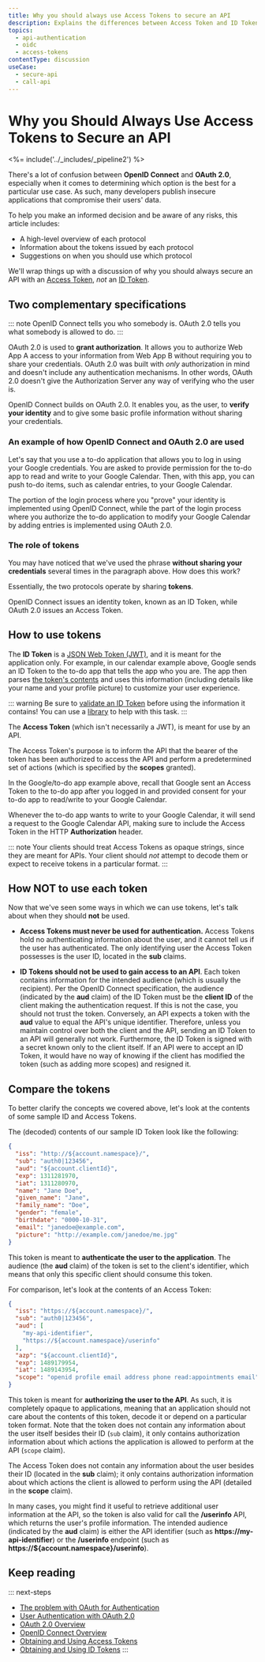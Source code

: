 ```yaml
---
title: Why you should always use Access Tokens to secure an API
description: Explains the differences between Access Token and ID Token and why the latter should never be used to secure an API.
topics:
  - api-authentication
  - oidc
  - access-tokens
contentType: discussion
useCase:
  - secure-api
  - call-api
---
```

# Why you Should Always Use Access Tokens to Secure an API

<%= include('../_includes/_pipeline2') %>

There's a lot of confusion between **OpenID Connect** and **OAuth 2.0**, especially when it comes to determining which option is the best for a particular use case. As such, many developers publish insecure applications that compromise their users' data.

To help you make an informed decision and be aware of any risks, this article includes:

* A high-level overview of each protocol
* Information about the tokens issued by each protocol
* Suggestions on when you should use which protocol

We'll wrap things up with a discussion of why you should always secure an API with an [Access Token](/tokens/access-token), *not* an [ID Token](/tokens/id-token).

## Two complementary specifications

::: note
OpenID Connect tells you who somebody is. OAuth 2.0 tells you what somebody is allowed to do.
:::

OAuth 2.0 is used to __grant authorization__. It allows you to authorize Web App A access to your information from Web App B without requiring you to share your credentials. OAuth 2.0 was built with _only_ authorization in mind and doesn't include any authentication mechanisms. In other words, OAuth 2.0 doesn't give the Authorization Server any way of verifying who the user is.

OpenID Connect builds on OAuth 2.0. It enables you, as the user, to **verify your identity** and to give some basic profile information without sharing your credentials.

### An example of how OpenID Connect and OAuth 2.0 are used

Let's say that you use a to-do application that allows you to log in using your Google credentials. You are asked to provide permission for the to-do app to read and write to your Google Calendar. Then, with this app, you can push to-do items, such as calendar entries, to your Google Calendar.

The portion of the login process where you "prove" your identity is implemented using OpenID Connect, while the part of the login process where you authorize the to-do application to modify your Google Calendar by adding entries is implemented using OAuth 2.0. 

### The role of tokens

You may have noticed that we've used the phrase **without sharing your credentials** several times in the paragraph above. How does this work?

Essentially, the two protocols operate by sharing **tokens**.

OpenID Connect issues an identity token, known as an ID Token, while OAuth 2.0 issues an Access Token.

## How to use tokens

The **ID Token** is a [JSON Web Token (JWT)](/jwt), and it is meant for the application only. For example, in our calendar example above, Google sends an ID Token to the to-do app that tells the app who you are. The app then parses [the token's contents](https://openid.net/specs/openid-connect-core-1_0.html#StandardClaims) and uses this information (including details like your name and your profile picture) to customize your user experience.

::: warning
Be sure to [validate an ID Token](/tokens/id-token#validate-an-id-token) before using the information it contains! You can use a [library](https://jwt.io/#libraries-io) to help with this task.
:::

The **Access Token** (which isn't necessarily a JWT), is meant for use by an API.

The Access Token's purpose is to inform the API that the bearer of the token has been authorized to access the API and perform a predetermined set of actions (which is specified by the **scopes** granted).

In the Google/to-do app example above, recall that Google sent an Access Token to the to-do app after you logged in and provided consent for your to-do app to read/write to your Google Calendar.

Whenever the to-do app wants to write to your Google Calendar, it will send a request to the Google Calendar API, making sure to include the Access Token in the HTTP **Authorization** header.

::: note
Your clients should treat Access Tokens as opaque strings, since they are meant for APIs. Your client should *not* attempt to decode them or expect to receive tokens in a particular format.
:::

## How NOT to use each token

Now that we've seen some ways in which we can use tokens, let's talk about when they should **not** be used.

* **Access Tokens must never be used for authentication.** Access Tokens hold no authenticating information about the user, and it cannot tell us if the user has authenticated. The only identifying user the Access Token possesses is the user ID, located in the **sub** claims.

* **ID Tokens should not be used to gain access to an API**. Each token contains information for the intended audience (which is usually the recipient). Per the OpenID Connect specification, the audience (indicated by the **aud** claim) of the ID Token must be the **client ID** of the client making the authentication request. If this is not the case, you should not trust the token. Conversely, an API expects a token with the **aud** value to equal the API's unique identifier. Therefore, unless you maintain control over both the client and the API, sending an ID Token to an API will generally not work. Furthermore, the ID Token is signed with a secret known only to the client itself. If an API were to accept an ID Token, it would have no way of knowing if the client has modified the token (such as adding more scopes) and resigned it.

## Compare the tokens

To better clarify the concepts we covered above, let's look at the contents of some sample ID and Access Tokens.

The (decoded) contents of our sample ID Token look like the following:

```json
{
  "iss": "http://${account.namespace}/",
  "sub": "auth0|123456",
  "aud": "${account.clientId}",
  "exp": 1311281970,
  "iat": 1311280970,
  "name": "Jane Doe",
  "given_name": "Jane",
  "family_name": "Doe",
  "gender": "female",
  "birthdate": "0000-10-31",
  "email": "janedoe@example.com",
  "picture": "http://example.com/janedoe/me.jpg"
}
```

This token is meant to **authenticate the user to the application**. The audience (the **aud** claim) of the token is set to the client's identifier, which means that only this specific client should consume this token.

For comparison, let's look at the contents of an Access Token:

```json
{
  "iss": "https://${account.namespace}/",
  "sub": "auth0|123456",
  "aud": [
    "my-api-identifier",
    "https://${account.namespace}/userinfo"
  ],
  "azp": "${account.clientId}",
  "exp": 1489179954,
  "iat": 1489143954,
  "scope": "openid profile email address phone read:appointments email"
}
```

This token is meant for __authorizing the user to the API__. As such, it is completely opaque to applications, meaning that an application should not care about the contents of this token, decode it or depend on a particular token format. Note that the token does not contain any information about the user itself besides their ID (`sub` claim), it only contains authorization information about which actions the application is allowed to perform at the API (`scope` claim).

The Access Token does not contain any information about the user besides their ID (located in the **sub** claim); it only contains authorization information about which actions the client is allowed to perform using the API (detailed in the **scope** claim).

In many cases, you might find it useful to retrieve additional user information at the API, so the token is also valid for call the **/userinfo** API, which returns the user's profile information. The intended audience (indicated by the **aud** claim) is either the API identifier (such as **https://my-api-identifier**) or the **/userinfo** endpoint (such as **https://${account.namespace}/userinfo**).

## Keep reading

::: next-steps
* [The problem with OAuth for Authentication](http://www.thread-safe.com/2012/01/problem-with-oauth-for-authentication.html)
* [User Authentication with OAuth 2.0](https://oauth.net/articles/authentication/)
* [OAuth 2.0 Overview](/protocols/oauth2)
* [OpenID Connect Overview](/protocols/oidc)
* [Obtaining and Using Access Tokens](/tokens/access-token)
* [Obtaining and Using ID Tokens](/tokens/id-token)
:::
